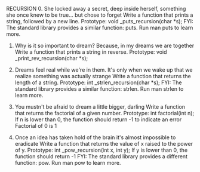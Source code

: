 RECURSION
0. She locked away a secret, deep inside herself, something she once knew to be true... but chose to forget
	Write a function that prints a string, followed by a new line.
	Prototype: void _puts_recursion(char *s);
	FYI: The standard library provides a similar function: puts. Run man puts to learn more.

1. Why is it so important to dream? Because, in my dreams we are together
Write a function that prints a string in reverse.
	Prototype: void _print_rev_recursion(char *s);

2. Dreams feel real while we're in them. It's only when we wake up that we realize something was actually strange
Write a function that returns the length of a string.
	Prototype: int _strlen_recursion(char *s);
	FYI: The standard library provides a similar function: strlen. Run man strlen to learn more.

3. You mustn't be afraid to dream a little bigger, darling
Write a function that returns the factorial of a given number.
	Prototype: int factorial(int n);
	If n is lower than 0, the function should return -1 to indicate an error
	Factorial of 0 is 1

4. Once an idea has taken hold of the brain it's almost impossible to eradicate
Write a function that returns the value of x raised to the power of y.
	Prototype: int _pow_recursion(int x, int y);
	If y is lower than 0, the function should return -1
	FYI: The standard library provides a different function: pow. Run man pow to learn more.
